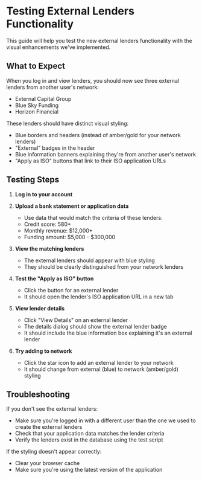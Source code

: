 # Testing External Lenders Functionality

This guide will help you test the new external lenders functionality with the visual enhancements we've implemented.

## What to Expect

When you log in and view lenders, you should now see three external lenders from another user's network:
- External Capital Group
- Blue Sky Funding
- Horizon Financial

These lenders should have distinct visual styling:
- Blue borders and headers (instead of amber/gold for your network lenders)
- "External" badges in the header
- Blue information banners explaining they're from another user's network
- "Apply as ISO" buttons that link to their ISO application URLs

## Testing Steps

1. **Log in to your account**

2. **Upload a bank statement or application data**
   - Use data that would match the criteria of these lenders:
   - Credit score: 580+
   - Monthly revenue: $12,000+
   - Funding amount: $5,000 - $300,000

3. **View the matching lenders**
   - The external lenders should appear with blue styling
   - They should be clearly distinguished from your network lenders

4. **Test the "Apply as ISO" button**
   - Click the button for an external lender
   - It should open the lender's ISO application URL in a new tab

5. **View lender details**
   - Click "View Details" on an external lender
   - The details dialog should show the external lender badge
   - It should include the blue information box explaining it's an external lender

6. **Try adding to network**
   - Click the star icon to add an external lender to your network
   - It should change from external (blue) to network (amber/gold) styling

## Troubleshooting

If you don't see the external lenders:
- Make sure you're logged in with a different user than the one we used to create the external lenders
- Check that your application data matches the lender criteria
- Verify the lenders exist in the database using the test script

If the styling doesn't appear correctly:
- Clear your browser cache
- Make sure you're using the latest version of the application
